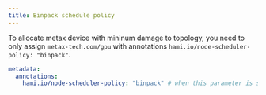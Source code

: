 ```yaml
---
title: Binpack schedule policy
---
```


To allocate metax device with mininum damage to topology, you need to only assign `metax-tech.com/gpu` with annotations `hami.io/node-scheduler-policy: "binpack"`.

```yaml
metadata:
  annotations: 
    hami.io/node-scheduler-policy: "binpack" # when this parameter is set to binpack, the scheduler will try to minimize the topology loss.
```
